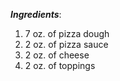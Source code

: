 __*Ingredients*__:
1. 7 oz. of pizza dough
2. 2 oz. of pizza sauce
3. 2 oz. of cheese
4. 2 oz. of toppings
